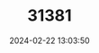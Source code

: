 ---
title: "31381"
category: "Diospyros philippinensis"
draft: false
date: 2024-02-22 13:03:50
languages:
  Philippine (Other): ["Amagong", "Itungan"]
---